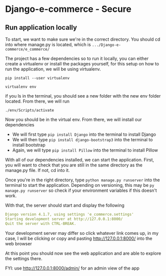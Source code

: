 # Django-e-commerce - Secure 

## Run application locally

To start, we want to make sure we're in the correct directory.
You should cd into where manage.py is located, which is `.../Django-e-commerce/e_commerce/`

The project has a few dependencies so to run it locally, you can either create a virtualenv
or install the packages yourself, for this setup on how to run the application, we will be using virtualenv.

``
pip install --user virtualenv
``

``
virtualenv env
``

if you ls in the terminal, you should see a new folder with the new env folder located.
From there, we will run 

``
./env/Scripts/activate
``

Now you should be in the virtual env. From there, we will install our dependencies

- We will first type `pip install Django` into the terminal to install Django
- We will then type `pip install django-bootstrap3` into the terminal to install bootstrap
- Again, we will type `pip install Pillow` into the terminal to install Pillow

With all of our dependencies installed, we can start the application. 
First, you will want to check that you are still in the same directory as the manage.py file. If not, cd into it. 

Once you're in the right directory, type `python manage.py runserver` into the terminal to start the application.
Depending on versioning, this may be `py manage.py runserver` so check if your environment variables if this doesn't work.

With that, the server should start and display the following

```yaml
Django version 4.1.7, using settings 'e_commerce.settings'
Starting development server at http://127.0.0.1:8000/
Quit the server with CTRL-BREAK.
```

Your development server may differ so click whatever link comes up, in my case, I will be clicking or copy and pasting 
http://127.0.0.1:8000/ into the web browser

At this point you should now see the web application and are able to explore the settings there. 

FYI: use http://127.0.0.1:8000/admin/ for an admin view of the app